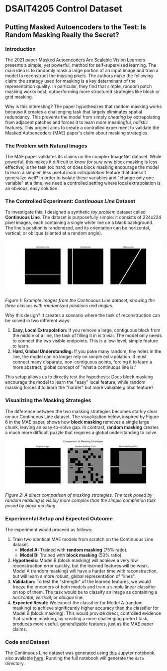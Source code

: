 # DSAIT4205 Control Dataset

## Putting Masked Autoencoders to the Test: Is Random Masking Really the Secret?

### Introduction

The 2021 paper [Masked Autoencoders Are Scalable Vision Learners](https://arxiv.org/pdf/2111.06377.pdf) presents a simple, yet powerful, method for self-supervised learning. The main idea is to randomly mask a large portion of an input image and train a model to reconstruct the missing pixels. The authors make the following claim: the strategy used for masking is a key determinant of the representation quality. In particular, they find that simple, random patch masking works best, outperforming more structured strategies like block or grid masking.

Why is this interesting? The paper hypothesizes that random masking works because it creates a challenging task that largely eliminates spatial redundancy. This prevents the model from simply *cheating* by extrapolating from adjacent patches and forces it to learn more meaningful, *holistic* features. This project aims to create a controlled experiment to validate the Masked Autoencoders (MAE) paper's claim about masking strategies.

### The Problem with Natural Images

The MAE paper validates its claims on the complex ImageNet dataset. While powerful, this makes it difficult to know *for sure* why block masking is less effective; is the task too hard, or does block masking encourage the model to learn a simpler, less useful *local extrapolation* feature that doesn't generalize well?
In order to isolate these variables and "change only one variable" at a time, we need a controlled setting where local extrapolation is an obvious, easy solution.

### The Controlled Experiment: *Continuous Line* Dataset

To investigate this, I designed a synthetic *toy problem* dataset called **Continuous Line**. The dataset is purposefully simple: it consists of 224x224 pixel images, each containing a single white line on a black background. The line's position is randomized, and its orientation can be horizontal, vertical, or oblique (slanted at a random angle).

![Raw Images](raw_images.png)

*Figure 1: Example images from the Continuous Line dataset, showing the three classes with randomized positions and angles.*

Why this design? It creates a scenario where the task of reconstruction can be solved in two different ways:

1. **Easy, Local Extrapolation:** If you remove a large, contiguous block from the middle of a line, the task of filling it in is trivial. The model only needs to connect the two visible endpoints. This is a low-level, simple feature to learn.
2. **Hard, Global Understanding:** If you poke many random, tiny holes in the line, the model can no longer rely on simple extrapolation. It must connect many disparate, non-contiguous points, forcing it to learn a more abstract, global concept of "what a continuous line is."

This setup allows us to directly test the hypothesis: Does block masking encourage the model to learn the "easy" local feature, while random masking forces it to learn the "harder" but more valuable global feature?

### Visualizing the Masking Strategies

The difference between the two masking strategies becomes starkly clear on our Continuous Line dataset. The visualization below, inspired by Figure 6 in the MAE paper, shows how **block masking** removes a single large chunk, leaving an easy-to-solve gap. In contrast, **random masking** creates a much more difficult puzzle that requires a global understanding to solve.

![Masking Comparison](masked_images.png)
*Figure 2: A direct comparison of masking strategies. The task posed by random masking is visibly more complex than the simple completion task posed by block masking.*

### Experimental Setup and Expected Outcome

The experiment would proceed as follows:

1. Train two identical MAE models from scratch on the Continuous Line dataset.
    * **Model A:** Trained with **random masking** (75% ratio).
    * **Model B:** Trained with **block masking** (50% ratio).
2. **Hypothesis:** Model B (block masking) will achieve a very low reconstruction error quickly, but the learned features will be weak. Model A (random masking) will have a harder time with reconstruction, but will learn a more robust, global representation of "lines".
3. **Validation:** To test the "strength" of the learned features, we would freeze the encoders of both models and train a simple linear classifier on top of them. The task would be to classify an image as containing a *horizontal*, *vertical*, or *oblique* line.
4. **Expected Result:** We expect the classifier for Model A (random masking) to achieve significantly higher accuracy than the classifier for Model B (block masking). This would provide direct, controlled evidence that random masking, by creating a more challenging pretext task, produces more useful, generalizable features, just as the MAE paper claims.

### Code and Dataset

The Continuous Line dataset was generated using [this](data.ipynb) Jupyter notebook, also available [here](https://github.com/s4m77/DSAIT4205-Control-Dataset/blob/main/data.ipynb). Running the full notebook will generate the `data` directory.
